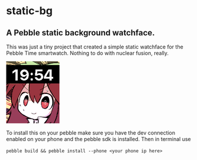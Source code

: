 # static-bg
A Pebble static background watchface.
------------------
This was just a tiny project that created a simple static watchface for the Pebble Time smartwatch. Nothing to do with nuclear fusion, really.


![](pebble_screenshot_2015-09-19_19-54-52.png)


To install this on your pebble make sure you have the dev connection enabled on your phone and the pebble sdk is installed. Then in terminal use

`pebble build && pebble install --phone <your phone ip here>`
